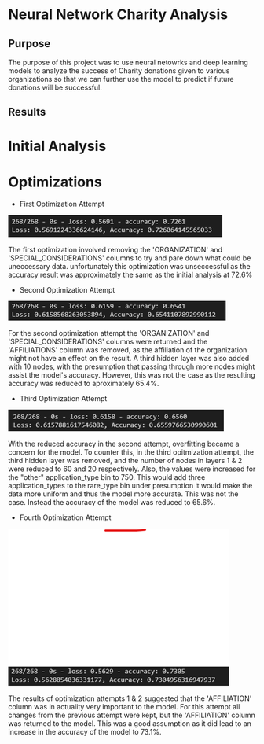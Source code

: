 # Neural Network Charity Analysis

## Purpose

The purpose of this project was to use neural netowrks and deep learning models to analyze the success of Charity donations given to various organizations so that we can further use the model to predict if future donations will be successful.

## Results

# Initial Analysis



# Optimizations

- First Optimization Attempt

![](Resources\images\optimization1.PNG)

The first optimization involved removing the 'ORGANIZATION' and 'SPECIAL_CONSIDERATIONS' columns to try and pare down what could be uneccessary data. unfortunately this optimization was unseccessful as the accuracy result was approximately the same as the initial analysis at 72.6%

- Second Optimization Attempt

![](Resources\images\optimization2.PNG)

For the second optimization attempt the 'ORGANIZATION' and 'SPECIAL_CONSIDERATIONS' columns were returned and the 'AFFILIATIONS' column was removed, as the affiliation of the organization might not have an effect on the result. A third hidden layer was also added with 10 nodes, with the presumption that passing through more nodes might assist the model's accuracy. However, this was not the case as the resulting accuracy was reduced to aproximately 65.4%.

- Third Optimization Attempt

![](Resources\images\optimization3.PNG)

With the reduced accuracy in the second attempt, overfitting became a concern for the model. To counter this, in the third opitmization attempt, the third hidden layer was removed, and the number of nodes in layers 1 & 2 were reduced to 60 and 20 respectively. Also, the values were increased for the "other" application_type bin to 750. This would add three application_types to the rare_type bin under presumption it would make the data more uniform and thus the model more accurate. This was not the case. Instead the accuracy of the model was reduced to 65.6%.

- Fourth Optimization Attempt

![](Resources\images\optimization4.PNG)

The results of optimization attempts 1 & 2 suggested that the 'AFFILIATION' column was in actuality very important to the model. For this attempt all changes from the previous attempt were kept, but the 'AFFILIATION' column was returned to the model. This was a good assumption as it did lead to an increase in the accuracy of the model to 73.1%.